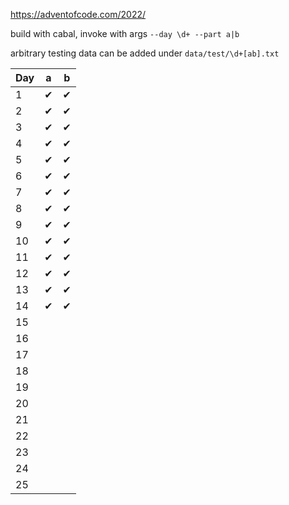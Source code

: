 https://adventofcode.com/2022/

build with cabal, invoke with args `--day \d+ --part a|b`

arbitrary testing data can be added under `data/test/\d+[ab].txt`

| Day | a | b |
| --- | - | - |
| 1   | ✔ | ✔ |
| 2   | ✔ | ✔ |
| 3   | ✔ | ✔ |
| 4   | ✔ | ✔ |
| 5   | ✔ | ✔ |
| 6   | ✔ | ✔ |
| 7   | ✔ | ✔ |
| 8   | ✔ | ✔ |
| 9   | ✔ | ✔ |
| 10  | ✔ | ✔ |
| 11  | ✔ | ✔ |
| 12  | ✔ | ✔ |
| 13  | ✔ | ✔ |
| 14  | ✔ | ✔ |
| 15  |   |   |
| 16  |   |   |
| 17  |   |   |
| 18  |   |   |
| 19  |   |   |
| 20  |   |   |
| 21  |   |   |
| 22  |   |   |
| 23  |   |   |
| 24  |   |   |
| 25  |   |   |
